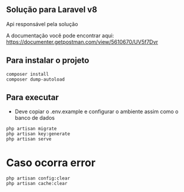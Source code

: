 ## Solução para Laravel v8
Api responsável pela solução

A documentação você pode encontrar aqui: https://documenter.getpostman.com/view/5610670/UV5f7Dvr

## Para instalar o projeto
```
composer install 
composer dump-autoload
```

## Para executar
- Deve copiar o .env.example e configurar o ambiente assim como o banco de dados
```
php artisan migrate
php artisan key:generate
php artisan serve
```

# Caso ocorra error
```
php artisan config:clear
php artisan cache:clear
```
